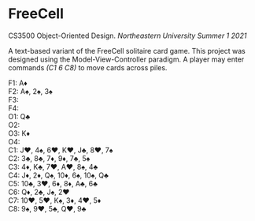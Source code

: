 # FreeCell

CS3500 Object-Oriented Design. _Northeastern University Summer 1 2021_

A text-based variant of the FreeCell solitaire card game. This project was designed using the Model-View-Controller paradigm. A player may enter commands _(C1 6 C8)_ to move cards across piles.

F1: A♦  
F2: A♠, 2♠, 3♠  
F3:  
F4:  
O1: Q♣  
O2:  
O3: K♦  
O4:  
C1: J♥, 4♠, 6♥, K♥, J♣, 8♥, 7♠  
C2: 3♣, 8♣, 7♦, 9♦, 7♣, 5♠  
C3: 4♦, K♣, 7♥, A♥, 8♠, 4♣  
C4: J♦, 2♦, Q♠, 10♦, 6♠, 10♠, Q♣  
C5: 10♣, 3♥, 6♦, 8♦, A♣, 6♣  
C6: Q♦, 2♣, J♠, 2♥  
C7: 10♥, 5♥, K♠, 3♦, 4♥, 5♦  
C8: 9♠, 9♥, 5♣, Q♥, 9♣  
